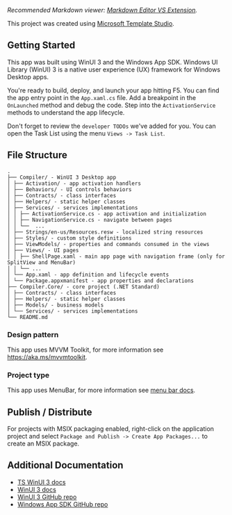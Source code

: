 ﻿*Recommended Markdown viewer: [Markdown Editor VS Extension](https://marketplace.visualstudio.com/items?itemName=MadsKristensen.MarkdownEditor).*

This project was created using [Microsoft Template Studio](https://aka.ms/templatestudio).

## Getting Started
This app was built using WinUI 3 and the Windows App SDK.
Windows UI Library (WinUI) 3 is a native user experience (UX) framework for Windows Desktop apps.

You're ready to build, deploy, and launch your app hitting F5. You can find the app entry point in the `App.xaml.cs` file. 
Add a breakpoint in the `OnLaunched` method and debug the code. Step into the `ActivationService` methods to understand the app lifecycle.

Don't forget to review the `developer TODOs` we've added for you. 
You can open the Task List using the menu `Views -> Task List`.

## File Structure
```
.
├── Compiler/ - WinUI 3 Desktop app
│ ├── Activation/ - app activation handlers
│ ├── Behaviors/ - UI controls behaviors
│ ├── Contracts/ - class interfaces
│ ├── Helpers/ - static helper classes
│ ├── Services/ - services implementations
│ │ ├── ActivationService.cs - app activation and initialization
│ │ ├── NavigationService.cs - navigate between pages
│ │ └──  ...
│ ├── Strings/en-us/Resources.resw - localized string resources
│ ├── Styles/ - custom style definitions
│ ├── ViewModels/ - properties and commands consumed in the views
│ ├── Views/ - UI pages
│ │ ├── ShellPage.xaml - main app page with navigation frame (only for SplitView and MenuBar)
│ │ └── ...
│ └── App.xaml - app definition and lifecycle events
│ └── Package.appxmanifest - app properties and declarations
├── Compiler.Core/ - core project (.NET Standard)
│ ├── Contracts/ - class interfaces
│ ├── Helpers/ - static helper classes
│ ├── Models/ - business models
│ └── Services/ - services implementations
└── README.md
```

### Design pattern
This app uses MVVM Toolkit, for more information see https://aka.ms/mvvmtoolkit.

### Project type
This app uses MenuBar, for more information see [menu bar docs](https://github.com/microsoft/TemplateStudio/blob/main/docs/WinUI/projectTypes/menubar.md).

## Publish / Distribute
For projects with MSIX packaging enabled, right-click on the application project and select `Package and Publish -> Create App Packages...` to create an MSIX package.

## Additional Documentation

- [TS WinUI 3 docs](https://github.com/microsoft/TemplateStudio/tree/main/docs/WinUI)
- [WinUI 3 docs](https://docs.microsoft.com/windows/apps/winui/winui3/)
- [WinUI 3 GitHub repo](https://github.com/microsoft/microsoft-ui-xaml)
- [Windows App SDK GitHub repo](https://github.com/microsoft/WindowsAppSDK)
